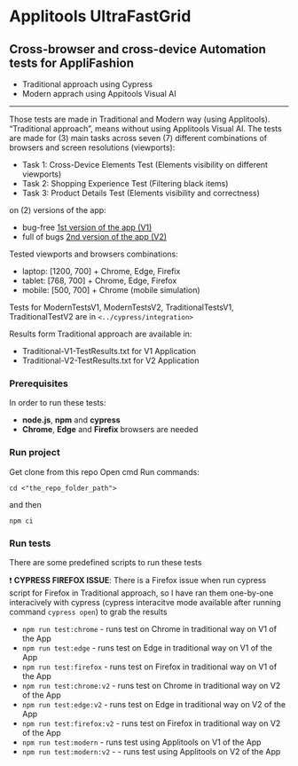 # Applitools UltraFastGrid
## Cross-browser and cross-device Automation tests for AppliFashion
* Traditional approach using Cypress
* Modern apprach using Appitools Visual AI
***
Those tests are made in Traditional and Modern way (using Applitools). 
“Traditional approach”, means without using Applitools Visual AI.
The tests are made for (3) main tasks across seven (7) different combinations of browsers and screen resolutions (viewports):
- Task 1: Cross-Device Elements Test (Elements visibility on different viewports)
- Task 2: Shopping Experience Test (Filtering black items)
- Task 3: Product Details Test (Elements visibility and correctness)
 
on (2) versions of the app:
-  bug-free [1st version of the app (V1)](https://demo.applitools.com/gridHackathonV1.html "1st version of the app (V1)")
-  full of bugs [2nd version of the app (V2)](https://demo.applitools.com/gridHackathonV2.html "2nd version of the app (V2)")

Tested viewports and browsers combinations:
* laptop: [1200, 700] + Chrome, Edge, Firefix
* tablet: [768, 700] + Chrome, Edge, Firefox
* mobile: [500, 700] + Chrome (mobile simulation)

Tests for ModernTestsV1, ModernTestsV2, TraditionalTestsV1, TraditionalTestV2 are in ```<../cypress/integration>```

Results form Traditional approach are available in:
- Traditional-V1-TestResults.txt for V1 Application
- Traditional-V2-TestResults.txt for V2 Application

### Prerequisites
In order to run these tests:
  - **node.js**, **npm** and **cypress**
  - **Chrome**, **Edge** and **Firefix** browsers are needed

### Run project
Get clone from this repo
Open cmd
Run commands:
```
cd <"the_repo_folder_path">
```
and then
```
npm ci
```

### Run tests
There are some predefined scripts to run these tests

:heavy_exclamation_mark: **CYPRESS FIREFOX ISSUE**: There is a Firefox issue when run cypress script for Firefox in Traditional approach, so I have ran them one-by-one interacively with cypress (cypress interacitve mode available after running command ```cypress open```) to grab the results

* ```npm run test:chrome``` - runs test on Chrome in traditional way on V1 of the App
* ```npm run test:edge``` - runs test on Edge in traditional way on V1 of the App
* ```npm run test:firefox``` - runs test on Firefox in traditional way on V1 of the App
* ```npm run test:chrome:v2``` - runs test on Chrome in traditional way on V2 of the App
* ```npm run test:edge:v2``` - runs test on Edge in traditional way on V2 of the App
* ```npm run test:firefox:v2``` - runs test on Firefox in traditional way on V2 of the App
* ```npm run test:modern``` - runs test using Applitools on V1 of the App
* ```npm run test:modern:v2``` - - runs test using Applitools on V2 of the App

